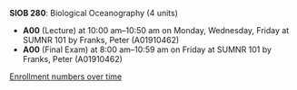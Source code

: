 **SIOB 280**: Biological Oceanography (4 units)

- **A00** (Lecture) at 10:00 am–10:50 am on Monday, Wednesday, Friday at SUMNR 101 by Franks, Peter (A01910462)
- **A00** (Final Exam) at 8:00 am–10:59 am on Friday at SUMNR 101 by Franks, Peter (A01910462)

[Enrollment numbers over time](./SIOB280.tsv)
